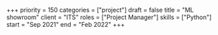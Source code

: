 +++ 
priority    = 150
categories  = ["project"]
draft       = false
title       = "ML showroom"
client      = "ITS"
roles       = ["Project Manager"]
skills      = ["Python"]
start       = "Sep 2021"
end         = "Feb 2022"
+++

